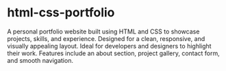 # html-css-portfolio
A personal portfolio website built using HTML and CSS to showcase projects, skills, and experience. Designed for a clean, responsive, and visually appealing layout. Ideal for developers and designers to highlight their work. Features include an about section, project gallery, contact form, and smooth navigation.

